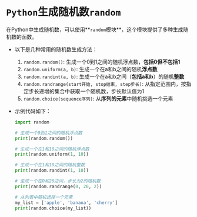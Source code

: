 # `Python`生成随机数`random`

在Python中生成随机数，可以使用**`random`模块**，这个模块提供了多种生成随机数的函数。

- 以下是几种常用的随机数生成方法：
	1. `random.random()`: 生成一个0到1之间的随机浮点数，**包括0但不包括1**
	2. `random.uniform(a, b)`: 生成一个在a和b之间的随机**浮点数**
	3. `random.randint(a, b)`: 生成一个在a和b之间（**包括a和b**）的随机**整数**
	4. `random.randrange(start开始, stop结束, step步长)`: 从指定范围内，按指定步长递增的集合中获取一个随机数，步长默认值为1
	5. `random.choice(sequence序列)`: 从**序列的元素**中随机挑选一个元素

- 示例代码如下：

	```python
	import random
	
	# 生成一个0到1之间的随机浮点数
	print(random.random())
	
	# 生成一个在1和10之间的随机浮点数
	print(random.uniform(1, 10))
	
	# 生成一个在1和10之间的随机整数
	print(random.randint(1, 10))
	
	# 生成一个在0和20之间，步长为2的随机数
	print(random.randrange(0, 20, 2))
	
	# 从列表中随机选择一个元素
	my_list = ['apple', 'banana', 'cherry']
	print(random.choice(my_list))
	```

	